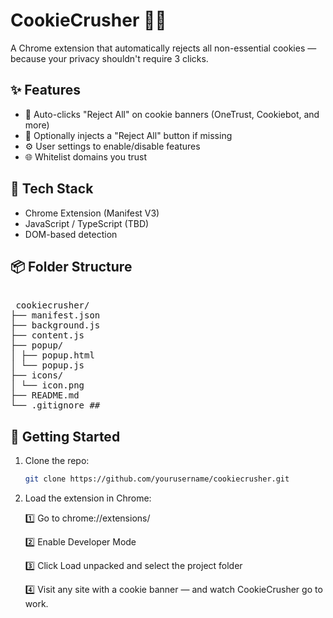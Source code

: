 # CookieCrusher 🧹🍪

A Chrome extension that automatically rejects all non-essential cookies — because your privacy shouldn't require 3 clicks.

## ✨ Features

- 🛑 Auto-clicks "Reject All" on cookie banners (OneTrust, Cookiebot, and more)
- 🍪 Optionally injects a "Reject All" button if missing
- ⚙️ User settings to enable/disable features
- 🌐 Whitelist domains you trust

## 🔧 Tech Stack

- Chrome Extension (Manifest V3)
- JavaScript / TypeScript (TBD)
- DOM-based detection

## 📦 Folder Structure
<pre> 
 cookiecrusher/
├── manifest.json
├── background.js
├── content.js
├── popup/
│ ├── popup.html
│ └── popup.js
├── icons/
│ └── icon.png
├── README.md
└── .gitignore ##
</pre>


## 🚀 Getting Started

1. Clone the repo:
   ```bash
   git clone https://github.com/yourusername/cookiecrusher.git

2. Load the extension in Chrome:

   1️⃣ Go to chrome://extensions/

   2️⃣ Enable Developer Mode

   3️⃣ Click Load unpacked and select the project folder

   4️⃣ Visit any site with a cookie banner — and watch CookieCrusher go to work.
   
